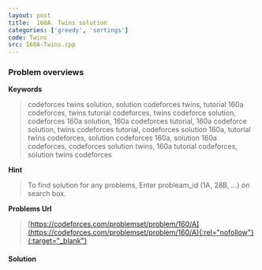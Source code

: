 ```yaml
---
layout: post
title:  160A. Twins solution
categories: ['greedy', 'sortings']
code: Twins
src: 160A-Twins.cpp
---
```

### **Problem overviews**

**Keywords**
> codeforces twins solution, solution codeforces twins, tutorial 160a codeforces, twins tutorial codeforces, twins codeforce solution, codeforces 160a solution, 160a codeforces tutorial, 160a codeforce solution, twins codeforces tutorial, codeforces solution 160a, tutorial twins codeforces, solution codeforces 160a, solution 160a codeforces, codeforces solution twins, 160a tutorial codeforces, solution twins codeforces

**Hint**
> To find solution for any problems, Enter probleam_id (1A, 28B, ...) on search box. 

**Problems Url**
> [https://codeforces.com/problemset/problem/160/A](https://codeforces.com/problemset/problem/160/A){:rel="nofollow"}{:target="_blank"}

#### **Solution**




